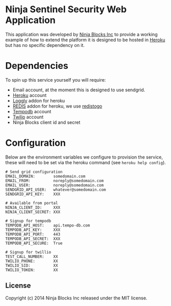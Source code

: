 # Ninja Sentinel Security Web Application

This application was developed by [Ninja Blocks Inc](http://ninjablocks.com) to provide a working example of how to extend the platform it is
designed to be hosted in [Heroku](http://heroku.com) but has no specific dependency on it.

# Dependencies

To spin up this service yourself you will require:

* Email account, at the moment this is designed to use sendgrid.
* [Heroku](http://heroku.com) account
* [Loggly](http://loggly.com) addon for heroku
* [REDIS](http://redis.io) addon for heroku, we use [redistogo](http://redistogo.com/)
* [Tempodb](https://tempo-db.com/) account
* [Twilio](https://www.twilio.com/) account
* Ninja Blocks client id and secret

# Configuration

Below are the environment variables we configure to provision the service, these will need to be set via the heroku command (see `heroku help config`).

```
# Send grid configuration
EMAIL_DOMAIN:        somedomain.com
EMAIL_FROM:          noreply@somedomain.com
EMAIL_USER:          noreply@somedomain.com
SENDGRID_API_USER:   whatever@somedomain.com
SENDGRID_API_KEY:    XXX

# Available from portal
NINJA_CLIENT_ID:     XXX
NINJA_CLIENT_SECRET: XXX

# Signup for tempodb
TEMPODB_API_HOST:    api.tempo-db.com
TEMPODB_API_KEY:     XXX
TEMPODB_API_PORT:    443
TEMPODB_API_SECRET:  XXX
TEMPODB_API_SECURE:  True

# Signup for twillio
TEST_CALL_NUMBER:    XX
TWILIO_PHONE:        XX
TWILIO_SID:          XX
TWILIO_TOKEN:        XX
```

## License
Copyright (c) 2014 Ninja Blocks Inc released under the MIT license.